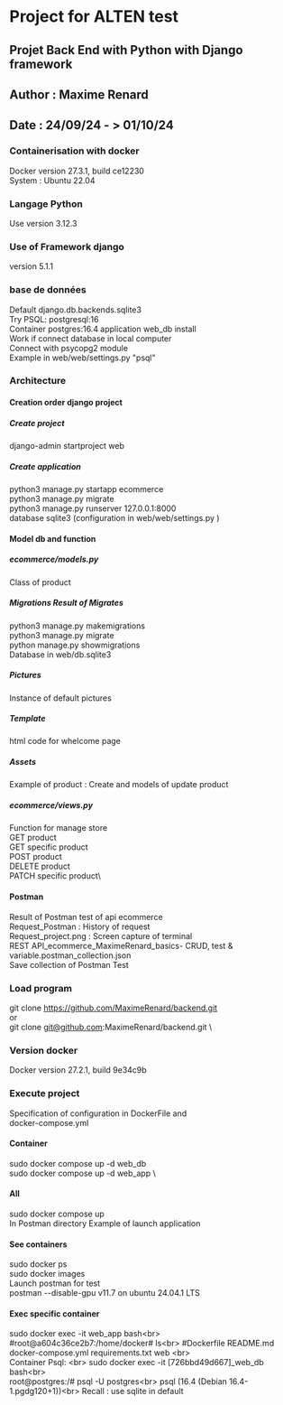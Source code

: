 # Project for ALTEN test
## Projet Back End with Python with Django framework
## Author : Maxime Renard
## Date : 24/09/24 - > 01/10/24

### Containerisation with docker
Docker version 27.3.1, build ce12230\
System : Ubuntu 22.04
### Langage Python 
Use version 3.12.3
### Use of Framework django
version 5.1.1
### base de données 
Default django.db.backends.sqlite3 \
Try PSQL: postgresql:16\
Container postgres:16.4 application web_db install\
Work if connect database in local computer\
Connect with psycopg2 module\
Example in web/web/settings.py "psql"


### Architecture
#### Creation order django project
##### Create project
django-admin startproject web
##### Create application
python3 manage.py startapp ecommerce\
python3 manage.py migrate\
python3 manage.py runserver 127.0.0.1:8000\
database sqlite3 (configuration in web/web/settings.py ) 

####  Model db and function
##### ecommerce/models.py
Class of product
##### Migrations Result of Migrates
python3 manage.py makemigrations\
python3 manage.py migrate\
python manage.py showmigrations\
Database in web/db.sqlite3
##### Pictures 
Instance of default pictures
##### Template
html code for whelcome page
##### Assets
Example of product : Create and models of update product

##### ecommerce/views.py
Function for manage store\
GET product\
GET specific product\
POST product\
DELETE product\
PATCH specific product\ 
#### Postman 
Result of Postman test of api ecommerce\
Request_Postman : History of request\
Request_project.png : Screen capture of terminal\
REST API_ecommerce_MaximeRenard_basics- CRUD, test & variable.postman_collection.json \
Save collection of Postman Test

### Load program
git clone https://github.com/MaximeRenard/backend.git \
or \
git clone git@github.com:MaximeRenard/backend.git \
### Version docker
Docker version 27.2.1, build 9e34c9b
### Execute project
Specification of configuration in DockerFile and \
docker-compose.yml
#### Container
sudo docker compose up -d web_db \
sudo docker compose up -d web_app \ 
#### All
sudo docker compose up\
In Postman directory Example of launch application 
#### See containers
sudo docker ps \
sudo docker images \
Launch postman for test\
postman --disable-gpu v11.7 on ubuntu 24.04.1 LTS
#### Exec specific container
sudo docker exec -it web_app bash<br\> 
#root@a604c36ce2b7:/home/docker# ls<br\> 
#Dockerfile  README.md  docker-compose.yml  requirements.txt  web <br\>  
Container Psql: <br\> 
sudo docker exec -it [726bbd49d667]_web_db bash<br\>   
root@postgres:/# psql -U postgres<br\> 
psql (16.4 (Debian 16.4-1.pgdg120+1))<br\> 
Recall : use sqlite in default
